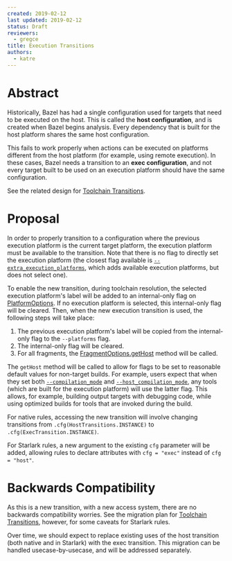 ```yaml
---
created: 2019-02-12
last updated: 2019-02-12
status: Draft
reviewers:
  - gregce
title: Execution Transitions
authors:
  - katre
---
```


# Abstract

Historically, Bazel has had a single configuration used for targets that need to
be executed on the host. This is called the **host configuration**, and is created
when Bazel begins analysis. Every dependency that is built for the host platform
shares the same host configuration.

This fails to work properly when actions can be executed on platforms different
from the host platform (for example, using remote execution). In these cases,
Bazel needs a transition to an **exec configuration**, and not every target built
to be used on an execution platform should have the same configuration.

See the related design for [Toolchain Transitions](2019-02-12-toolchain-transitions.md).

# Proposal

In order to properly transition to a configuration where the previous execution
platform is the current target platform, the execution platform must be
available to the transition. Note that there is no flag to directly set the
execution platform (the closest flag available is
[`--extra_execution_platforms`](https://source.bazel.build/bazel/+/master:src/main/java/com/google/devtools/build/lib/analysis/PlatformOptions.java;l=56?q=extra_execution_platforms),
which adds available execution platforms, but does not select one).

To enable the new transition, during toolchain resolution, the selected
execution platform's label will be added to an internal-only flag on
[PlatformOptions](https://source.bazel.build/bazel/+/master:src/main/java/com/google/devtools/build/lib/analysis/PlatformOptions.java).
If no execution platform is selected, this internal-only flag will be cleared.
Then, when the new execution transition is used, the following steps will take
place:

1.  The previous execution platform's label will be copied from the
    internal-only flag to the `--platforms` flag.
1.  The internal-only flag will be cleared.
1.  For all fragments, the
    [FragmentOptions.getHost](https://source.bazel.build/bazel/+/master:src/main/java/com/google/devtools/build/lib/analysis/config/FragmentOptions.java;l=61)
    method will be called.

The `getHost` method will be called to allow for flags to be set to reasonable
default values for non-target builds. For example, users expect that when they
set both
[`--compilation_mode`](https://source.bazel.build/bazel/+/master:src/main/java/com/google/devtools/build/lib/analysis/config/BuildConfiguration.java;l=477)
and
[`--host_compilation_mode`](https://source.bazel.build/bazel/+/master:src/main/java/com/google/devtools/build/lib/analysis/config/BuildConfiguration.java;l=488),
any tools (which are built for the execution platform) will use the latter flag.
This allows, for example, building output targets with debugging code, while
using optimized builds for tools that are invoked during the build.

For native rules, accessing the new transition will involve changing transitions
from `.cfg(HostTransitions.INSTANCE)` to `.cfg(ExecTransition.INSTANCE)`.

For Starlark rules, a new argument to the existing `cfg` parameter will be
added, allowing rules to declare attributes with `cfg = "exec"` instead of `cfg
= "host"`.

# Backwards Compatibility

As this is a new transition, with a new access system, there are no backwards
compatibility worries. See the migration plan for
[Toolchain Transitions](2019-02-12-toolchain-transitions.md),
however, for some caveats for Starlark rules.

Over time, we should expect to replace existing uses of the host transition
(both native and in Starlark) with the exec transition. This migration can be
handled usecase-by-usecase, and will be addressed separately.

